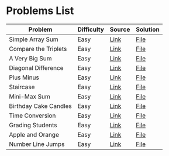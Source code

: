 # Problems List
| **Problem** | **Difficulty** | **Source** | **Solution** |
| ----------- | -------------- | ---------- | ------------ |
| Simple Array Sum | Easy | [Link](https://www.hackerrank.com/challenges/simple-array-sum/) | [File](Easy/SimpleArraySum.md) |
| Compare the Triplets | Easy | [Link](https://www.hackerrank.com/challenges/compare-the-triplets/) | [File](Easy/CompareTheTriplets.md) |
| A Very Big Sum | Easy | [Link](https://www.hackerrank.com/challenges/a-very-big-sum/) | [File](Easy/AVeryBigSum.md) |
| Diagonal Difference | Easy | [Link](https://www.hackerrank.com/challenges/diagonal-difference/) | [File](Easy/DiagonalDifference.md) |
| Plus Minus | Easy | [Link](https://www.hackerrank.com/challenges/plus-minus/) | [File](Easy/PlusMinus.md) |
| Staircase | Easy | [Link](https://www.hackerrank.com/challenges/staircase/) | [File](Easy/Staircase.md) |
| Mini-Max Sum | Easy | [Link](https://www.hackerrank.com/challenges/mini-max-sum/) | [File](Easy/MiniMaxSum.md) |
| Birthday Cake Candles | Easy | [Link](https://www.hackerrank.com/challenges/birthday-cake-candles/) | [File](Easy/BirthdayCakeCandles.md) |
| Time Conversion | Easy | [Link](https://www.hackerrank.com/challenges/time-conversion/) | [File](Easy/TimeConversion.md) |
| Grading Students | Easy | [Link](https://www.hackerrank.com/challenges/grading/) | [File](Easy/GradingStudents.md) |
| Apple and Orange | Easy | [Link](https://www.hackerrank.com/challenges/apple-and-orange/) | [File](Easy/AppleAndOrange.md) |
| Number Line Jumps | Easy | [Link](https://www.hackerrank.com/challenges/kangaroo/) | [File](Easy/NumberLineJumps.md) |
